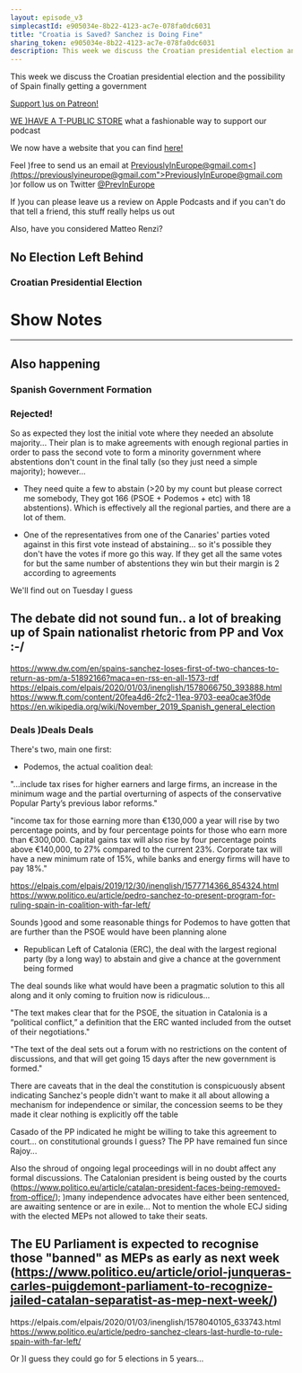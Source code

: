 ```yaml
---
layout: episode_v3
simplecastId: e905034e-8b22-4123-ac7e-078fa0dc6031
title: "Croatia is Saved? Sanchez is Doing Fine"
sharing_token: e905034e-8b22-4123-ac7e-078fa0dc6031
description: This week we discuss the Croatian presidential election and the possibility of Spain finally getting a government
---
```


<p>This week we discuss the Croatian presidential election and the possibility of Spain finally getting a government</p><p><a href="[www.patreon.com](https://www.patreon.com/previouslyineurope">Support )us on Patreon!</a></p><p><a href="[www.teepublic.com](https://www.teepublic.com/user/previneurope">WE )HAVE A T-PUBLIC STORE</a> what a fashionable way to support our podcast</p><p>We now have a website that you can find <a href="[previouslyineurope.eu](http://previouslyineurope.eu/">here!</a></p><p>Feel )free to send us an email at <a href="[previouslyineurope@gmail.com">PreviouslyInEurope@gmail.com<](https://previouslyineurope@gmail.com">PreviouslyInEurope@gmail.com</a> )or follow us on Twitter <a href="[twitter.com](https://twitter.com/PrevInEurope">@PrevInEurope</a></p><p>If )you can please leave us a review on Apple Podcasts and if you can't do that tell a friend, this stuff really helps us out</p><p>Also, have you considered Matteo Renzi?</p><h2>No Election Left Behind</h2><h3>Croatian Presidential Election</h3><h1>Show Notes</h1><hr /><h2>Also happening</h2><h3>Spanish Government Formation</h3><h3>Rejected!</h3><p>So as expected they lost the initial vote where they needed an absolute majority... Their plan is to make agreements with enough regional parties in order to pass the second vote to form a minority government where abstentions don't count in the final tally (so they just need a simple majority); however...</p><ul><li><p>They need quite a few to abstain (>20 by my count but please correct me somebody, They got 166 (PSOE + Podemos + etc) with 18 abstentions). Which is effectively all the regional parties, and there are a lot of them.</p></li><li><p>One of the representatives from one of the Canaries' parties voted against in this first vote instead of abstaining... so it's possible they don't have the votes if more go this way. If they get all the same votes for but the same number of abstentions they win but their margin is 2 according to agreements</p></li></ul><p>We'll find out on Tuesday I guess</p><h2>The debate did not sound fun.. a lot of breaking up of Spain nationalist rhetoric from PP and Vox :-/</h2><p><a href="[www.dw.com](https://www.dw.com/en/spains-sanchez-loses-first-of-two-chances-to-return-as-pm/a-51892166?maca=en-rss-en-all-1573-rdf">https://www.dw.com/en/spains-sanchez-loses-first-of-two-chances-to-return-as-pm/a-51892166?maca=en-rss-en-all-1573-rdf</a><br )/><a href="[elpais.com](https://elpais.com/elpais/2020/01/03/inenglish/1578066750_393888.html">https://elpais.com/elpais/2020/01/03/inenglish/1578066750_393888.html</a><br )/><a href="[www.ft.com](https://www.ft.com/content/20fea4d6-2fc2-11ea-9703-eea0cae3f0de">https://www.ft.com/content/20fea4d6-2fc2-11ea-9703-eea0cae3f0de</a><br )/><a href="[en.wikipedia.org](https://en.wikipedia.org/wiki/November_2019_Spanish_general_election">https://en.wikipedia.org/wiki/November_2019_Spanish_general_election</a></p><h3>Deals )Deals Deals</h3><p>There's two, main one first:</p><ul><li>Podemos, the actual coalition deal:</li></ul><p>"...include tax rises for higher earners and large firms, an increase in the minimum wage and the partial overturning of aspects of the conservative Popular Party’s previous labor reforms."</p><p>"income tax for those earning more than €130,000 a year will rise by two percentage points, and by four percentage points for those who earn more than €300,000. Capital gains tax will also rise by four percentage points above €140,000, to 27% compared to the current 23%. Corporate tax will have a new minimum rate of 15%, while banks and energy firms will have to pay 18%."</p><p><a href="[elpais.com](https://elpais.com/elpais/2019/12/30/inenglish/1577714366_854324.html">https://elpais.com/elpais/2019/12/30/inenglish/1577714366_854324.html</a><br )/><a href="[www.politico.eu](https://www.politico.eu/article/pedro-sanchez-to-present-program-for-ruling-spain-in-coalition-with-far-left/">https://www.politico.eu/article/pedro-sanchez-to-present-program-for-ruling-spain-in-coalition-with-far-left/</a></p><p>Sounds )good and some reasonable things for Podemos to have gotten that are further than the PSOE would have been planning alone</p><ul><li>Republican Left of Catalonia (ERC), the deal with the largest regional party (by a long way) to abstain and give a chance at the government being formed</li></ul><p>The deal sounds like what would have been a pragmatic solution to this all along and it only coming to fruition now is ridiculous...</p><p>"The text makes clear that for the PSOE, the situation in Catalonia is a “political conflict,” a definition that the ERC wanted included from the outset of their negotiations."</p><p>"The text of the deal sets out a forum with no restrictions on the content of discussions, and that will get going 15 days after the new government is formed."</p><p>There are caveats that in the deal the constitution is conspicuously absent indicating Sanchez's people didn't want to make it all about allowing a mechanism for independence or similar, the concession seems to be they made it clear nothing is explicitly off the table</p><p>Casado of the PP indicated he might be willing to take this agreement to court... on constitutional grounds I guess? The PP have remained fun since Rajoy...</p><p>Also the shroud of ongoing legal proceedings will in no doubt affect any formal discussions. The Catalonian president is being ousted by the courts (<a href="[www.politico.eu](https://www.politico.eu/article/catalan-president-faces-being-removed-from-office/">https://www.politico.eu/article/catalan-president-faces-being-removed-from-office/</a>); )many independence advocates have either been sentenced, are awaiting sentence or are in exile... Not to mention the whole ECJ siding with the elected MEPs not allowed to take their seats.</p><h2>The EU Parliament is expected to recognise those "banned" as MEPs as early as next week (<a href="[www.politico.eu](https://www.politico.eu/article/oriol-junqueras-carles-puigdemont-parliament-to-recognize-jailed-catalan-separatist-as-mep-next-week/">https://www.politico.eu/article/oriol-junqueras-carles-puigdemont-parliament-to-recognize-jailed-catalan-separatist-as-mep-next-week/</a>)</h2><p><a )href="[elpais.com](https://elpais.com/elpais/2020/01/03/inenglish/1578040105_633743.html">https://elpais.com/elpais/2020/01/03/inenglish/1578040105_633743.html</a><br )/><a href="[www.politico.eu](https://www.politico.eu/article/pedro-sanchez-clears-last-hurdle-to-rule-spain-with-far-left/">https://www.politico.eu/article/pedro-sanchez-clears-last-hurdle-to-rule-spain-with-far-left/</a></p><p>Or )I guess they could go for 5 elections in 5 years...</p>
